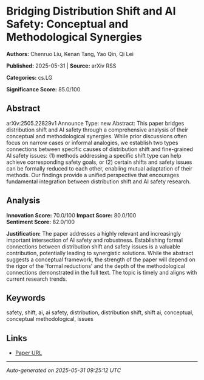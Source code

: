 # Bridging Distribution Shift and AI Safety: Conceptual and Methodological Synergies

**Authors:** Chenruo Liu, Kenan Tang, Yao Qin, Qi Lei

**Published:** 2025-05-31 | **Source:** arXiv RSS

**Categories:** cs.LG

**Significance Score:** 85.0/100

## Abstract

arXiv:2505.22829v1 Announce Type: new 
Abstract: This paper bridges distribution shift and AI safety through a comprehensive analysis of their conceptual and methodological synergies. While prior discussions often focus on narrow cases or informal analogies, we establish two types connections between specific causes of distribution shift and fine-grained AI safety issues: (1) methods addressing a specific shift type can help achieve corresponding safety goals, or (2) certain shifts and safety issues can be formally reduced to each other, enabling mutual adaptation of their methods. Our findings provide a unified perspective that encourages fundamental integration between distribution shift and AI safety research.

## Analysis

**Innovation Score:** 70.0/100
**Impact Score:** 80.0/100  
**Sentiment Score:** 82.0/100

**Justification:** The paper addresses a highly relevant and increasingly important intersection of AI safety and robustness. Establishing formal connections between distribution shift and safety issues is a valuable contribution, potentially leading to synergistic solutions. While the abstract suggests a conceptual framework, the strength of the paper will depend on the rigor of the 'formal reductions' and the depth of the methodological connections demonstrated in the full text. The topic is timely and aligns with current research trends.

## Keywords

safety, shift, ai, ai safety, distribution, distribution shift, shift ai, conceptual, conceptual methodological, issues

## Links

- [Paper URL](https://arxiv.org/abs/2505.22829)

---
*Auto-generated on 2025-05-31 09:25:12 UTC*
